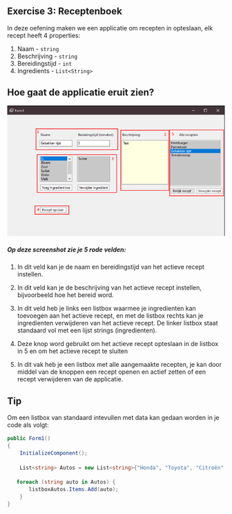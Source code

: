 ## Exercise 3: Receptenboek

In deze oefening maken we een applicatie om recepten in opteslaan, elk recept heeft 4 properties:

1. Naam - `string`
2. Beschrijving - `string`
3. Bereidingstijd - `int`
4. Ingredients - `List<String>`

## Hoe gaat de applicatie eruit zien?

![receptenBoek](/images/exercises/receptenBoek.png)

##### Op deze screenshot zie je 5 rode velden:

1. In dit veld kan je de naam en bereidingstijd van het actieve recept instellen.

2. In dit veld kan je de beschrijving van het actieve recept instellen, bijvoorbeeld hoe het bereid word.

3. In dit veld heb je links een listbox waarmee je ingredienten kan toevoegen aan het actieve recept, en met de listbox rechts kan je ingredienten verwijderen van het actieve recept. De linker listbox staat standaard vol met een lijst strings (ingredienten).

4. Deze knop word gebruikt om het actieve recept opteslaan in de listbox in 5 en om het actieve recept te sluiten

5. In dit vak heb je een listbox met alle aangemaakte recepten, je kan door middel van de knoppen een recept openen en actief zetten of een recept verwijderen van de applicatie.

## Tip

Om een listbox van standaard intevullen met data kan gedaan worden in je code als volgt:

```csharp
public Form1()
{
    InitializeComponent();

    List<string> Autos = new List<string>{"Honda", "Toyota", "Citroën", "Renault"};

   foreach (string auto in Autos) {
       listboxAutos.Items.Add(auto);
    }
}
```